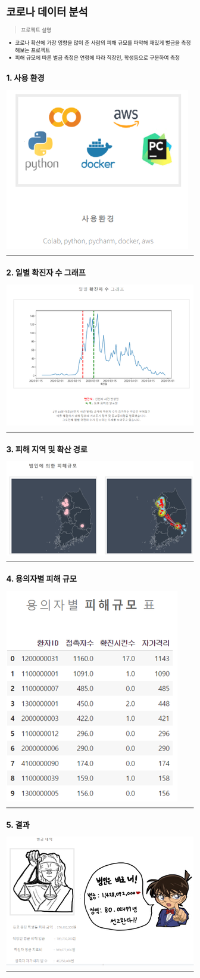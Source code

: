 # 코로나 데이터 분석

> 프로젝트 설명
> 
- 코로나 확산에 가장 영향을 많이 준 사람의 피해  규모를 파악해 재밌게 벌금을 측정해보는 프로젝트
- 피해 규모에 따른 벌금 측정은 연령에 따라 직장인, 학생등으로 구분하여 측정

## 1. 사용 환경

![Untitled](readme_image/Untitled.png)

---

## 2. 일별 확진자 수 그래프

![Untitled](readme_image/Untitled%201.png)

---

## 3. 피해 지역 및 확산 경로

 

![Untitled](readme_image/Untitled%202.png)

---

## 4. 용의자별 피해 규모

![Untitled](readme_image/Untitled%203.png)

---

## 5. 결과

![Untitled](readme_image/Untitled%204.png)

---